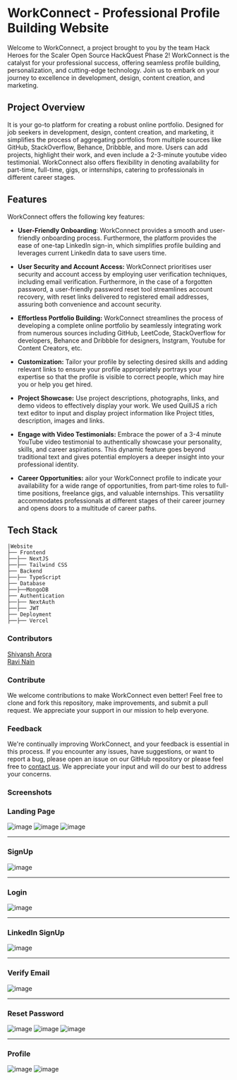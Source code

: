 # WorkConnect - Professional Profile Building Website

Welcome to WorkConnect, a project brought to you by the team Hack Heroes for the Scaler Open Source HackQuest Phase 2! 
WorkConnect is the catalyst for your professional success, offering seamless profile building, personalization, and cutting-edge technology. Join us to embark on your journey to excellence in development, design, content creation, and marketing.

## Project Overview
It is your go-to platform for creating a robust online portfolio. Designed for job seekers in development, design, content creation, and marketing, it simplifies the process of aggregating portfolios from multiple sources like GitHub, StackOverflow, Behance, Dribbble, and more. Users can add projects, highlight their work, and even include a 2-3-minute youtube video testimonial. WorkConnect also offers flexibility in denoting availability for part-time, full-time, gigs, or internships, catering to professionals in different career stages.

## Features

WorkConnect offers the following key features:

- **User-Friendly Onboarding**: WorkConnect provides a smooth and user-friendly onboarding process. Furthermore, the platform provides the ease of one-tap LinkedIn sign-in, which simplifies profile building and leverages current LinkedIn data to save users time.

- **User Security and Account Access:** WorkConnect prioritises user security and account access by employing user verification techniques, including email verification. Furthermore, in the case of a forgotten password, a user-friendly password reset tool streamlines account recovery, with reset links delivered to registered email addresses, assuring both convenience and account security.

- **Effortless Portfolio Building:** WorkConnect streamlines the process of developing a complete online portfolio by seamlessly integrating work from numerous sources including GitHub, LeetCode, StackOverflow for developers, Behance and Dribbble for designers, Instgram, Youtube for Content Creators, etc.

- **Customization:** Tailor your profile by selecting desired skills and adding relevant links to ensure your profile appropriately portrays your expertise so that the profile is visible to correct people, which may hire you or help you get hired.

- **Project Showcase:** Use project descriptions, photographs, links, and demo videos to effectively display your work. We used QuillJS a rich text editor to input and display project information like Project titles, description, images and links.

- **Engage with Video Testimonials:** Embrace the power of a 3-4 minute YouTube video testimonial to authentically showcase your personality, skills, and career aspirations. This dynamic feature goes beyond traditional text and gives potential employers a deeper insight into your professional identity.

- **Career Opportunities:** ailor your WorkConnect profile to indicate your availability for a wide range of opportunities, from part-time roles to full-time positions, freelance gigs, and valuable internships. This versatility accommodates professionals at different stages of their career journey and opens doors to a multitude of career paths.

## Tech Stack
```
|Website
├── Frontend
├──├── NextJS
├──├── Tailwind CSS
├── Backend
├──├── TypeScript
├── Database
├──├──MongoDB
├── Authentication
├──├── NextAuth
├──├── JWT
├── Deployment
├──├── Vercel
```

### Contributors
[Shivansh Arora](https://github.com/ShivanshAr97) <br/>
[Ravi Nain](https://github.com/ravinainn)

### Contribute

We welcome contributions to make WorkConnect even better! Feel free to clone and fork this repository, make improvements, and submit a pull request. We appreciate your support in our mission to help everyone.

### Feedback

We're continually improving WorkConnect, and your feedback is essential in this process. If you encounter any issues, have suggestions, or want to report a bug, please open an issue on our GitHub repository or please feel free to [contact us](mailto:shivansh.arora973@gmail.com). We appreciate your input and will do our best to address your concerns.

### Screenshots

### Landing Page
![image](https://github.com/ShivanshAr97/work-connect/assets/96040322/27055ddc-c4f2-47ba-8636-82a0af8968c7)
![image](https://github.com/ShivanshAr97/work-connect/assets/96040322/8fc86496-0faa-443c-871c-e024a45b1a58)
![image](https://github.com/ShivanshAr97/work-connect/assets/96040322/d1cd207e-e040-4173-b9aa-8d99e2dd0cc9)

---
### SignUp
![image](https://github.com/ShivanshAr97/work-connect/assets/96040322/0b7c57be-fbe7-4988-80d9-f9b4fb64d4de)

---
### Login
![image](https://github.com/ShivanshAr97/work-connect/assets/96040322/0cf7239c-b0b0-4553-ab91-69008badcbc7)

---

### LinkedIn SignUp
![image](https://github.com/ShivanshAr97/work-connect/assets/96040322/7608383d-9056-4985-b672-bf130c4b36d4)

---

### Verify Email
![image](https://github.com/ShivanshAr97/work-connect/assets/96040322/ec46b525-69e7-40f2-a43f-34aca5e9072b)

---
### Reset Password
![image](https://github.com/ShivanshAr97/work-connect/assets/96040322/13b01aac-ceda-49b1-8ae5-f669e9876644)
![image](https://github.com/ShivanshAr97/work-connect/assets/96040322/bec9b3b7-1a5a-4d81-86b1-8e86aca7666f)
![image](https://github.com/ShivanshAr97/work-connect/assets/96040322/c83b3876-9e61-478d-9a63-b5bc844981c1)

---
### Profile
![image](https://github.com/ShivanshAr97/work-connect/assets/96040322/0888520e-e098-4d1c-a564-9bfd89a02a8b)
![image](https://github.com/ShivanshAr97/work-connect/assets/96040322/9da81f04-ac14-4086-92e9-a6d436fc1d3b)




